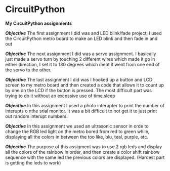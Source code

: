 # CircuitPython
**My CircuitPython assignments**

***Objective*** 
The first assignment I did was and LED blink/fade
project, I used the CircuitPython metro board
to make an LED blink and then fade in and out

***Objective***
The next assignment I did was a servo assignment.
I basically just made a servo turn by touching 2
different wires which made it go in either
direction, I set it to 180 degrees which ment it
went from one end of the servo to the other.

***Objective***
The last assignment I did was I hooked up a button
and LCD screen to my metro board and then created a
code that allows it to count up by one on the LCD
if the button is pressed. The most difficult part was
trying to do it without an excessive use of time.sleep

***Objective***
In this assignment I used a photo interupter to print the
number of interupts o nthe srial monitor. It was a bit
difficult to not get it to just print out random interupt
numbers.

***Objective***
In this assignment we used an ultrasonic sensor in orde
to change the RGB led light on the metro bored from 
red to green while, displaying all the colors in between 
the too like, blu, teal, purple, etc. 

***Objective***
The purpose of this assigment was to use 2 rgb leds and 
display all the colors of the rainbow in order, and then 
create a color shift rainbow sequence with the same led 
the previous colors are displayed. (Hardest part is 
getting the leds to work)
